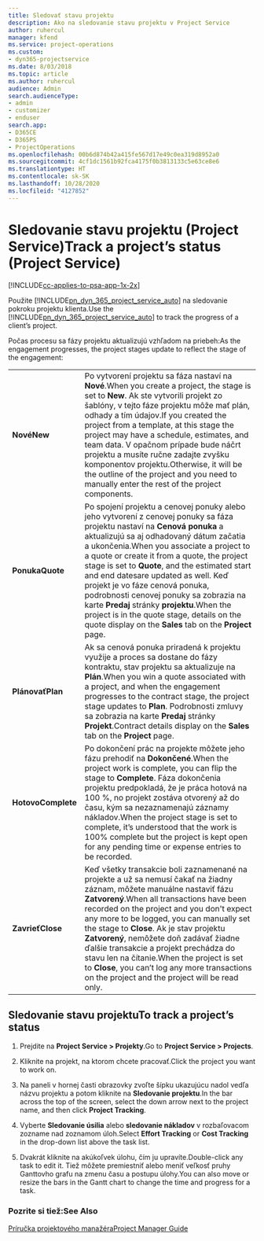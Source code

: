 ```yaml
---
title: Sledovať stavu projektu
description: Ako na sledovanie stavu projektu v Project Service
author: ruhercul
manager: kfend
ms.service: project-operations
ms.custom:
- dyn365-projectservice
ms.date: 8/03/2018
ms.topic: article
ms.author: ruhercul
audience: Admin
search.audienceType:
- admin
- customizer
- enduser
search.app:
- D365CE
- D365PS
- ProjectOperations
ms.openlocfilehash: 00b6d874b42a415fe567d17e49c0ea319d8952a0
ms.sourcegitcommit: 4cf1dc1561b92fca4175f0b3813133c5e63ce8e6
ms.translationtype: HT
ms.contentlocale: sk-SK
ms.lasthandoff: 10/28/2020
ms.locfileid: "4127852"
---
```

# <a name="track-a-projects-status-project-service"></a><span data-ttu-id="d51e0-103">Sledovanie stavu projektu (Project Service)</span><span class="sxs-lookup"><span data-stu-id="d51e0-103">Track a project’s status (Project Service)</span></span>

[!INCLUDE[cc-applies-to-psa-app-1x-2x](../includes/cc-applies-to-psa-app-1x-2x.md)]

<span data-ttu-id="d51e0-104">Použite [!INCLUDE[pn_dyn_365_project_service_auto](../includes/pn-dyn-365-project-service-auto.md)] na sledovanie pokroku projektu klienta.</span><span class="sxs-lookup"><span data-stu-id="d51e0-104">Use the [!INCLUDE[pn_dyn_365_project_service_auto](../includes/pn-dyn-365-project-service-auto.md)] to track the progress of a client’s project.</span></span>  

<span data-ttu-id="d51e0-105">Počas procesu sa fázy projektu aktualizujú vzhľadom na priebeh:</span><span class="sxs-lookup"><span data-stu-id="d51e0-105">As the engagement progresses, the project stages update to reflect the stage of the engagement:</span></span>  


|              |                                                                                                                                                                                                                                                                                                  |
|--------------|--------------------------------------------------------------------------------------------------------------------------------------------------------------------------------------------------------------------------------------------------------------------------------------------------|
|   <span data-ttu-id="d51e0-106">**Nové**</span><span class="sxs-lookup"><span data-stu-id="d51e0-106">**New**</span></span>    | <span data-ttu-id="d51e0-107">Po vytvorení projektu sa fáza nastaví na **Nové**.</span><span class="sxs-lookup"><span data-stu-id="d51e0-107">When you create a project, the stage is set to **New**.</span></span> <span data-ttu-id="d51e0-108">Ak ste vytvorili projekt zo šablóny, v tejto fáze projektu môže mať plán, odhady a tím údajov.</span><span class="sxs-lookup"><span data-stu-id="d51e0-108">If you created the project from a template, at this stage the project may have a schedule, estimates, and team data.</span></span> <span data-ttu-id="d51e0-109">V opačnom prípade bude náčrt projektu a musíte ručne zadajte zvyšku komponentov projektu.</span><span class="sxs-lookup"><span data-stu-id="d51e0-109">Otherwise, it will be the outline of the project and you need to manually enter the rest of the project components.</span></span> |
|  <span data-ttu-id="d51e0-110">**Ponuka**</span><span class="sxs-lookup"><span data-stu-id="d51e0-110">**Quote**</span></span>   |      <span data-ttu-id="d51e0-111">Po spojení projektu a cenovej ponuky alebo jeho vytvorení z cenovej ponuky sa fáza projektu nastaví na **Cenová ponuka** a aktualizujú sa aj odhadovaný dátum začatia a ukončenia.</span><span class="sxs-lookup"><span data-stu-id="d51e0-111">When you associate a project to a quote or create it from a quote, the project stage is set to **Quote**, and the estimated start and end datesare updated as well.</span></span> <span data-ttu-id="d51e0-112">Keď projekt je vo fáze cenová ponuka, podrobnosti cenovej ponuky sa zobrazia na karte **Predaj** stránky **projektu**.</span><span class="sxs-lookup"><span data-stu-id="d51e0-112">When the project is in the quote stage, details on the quote display on the **Sales** tab on the **Project** page.</span></span>      |
|   <span data-ttu-id="d51e0-113">**Plánovať**</span><span class="sxs-lookup"><span data-stu-id="d51e0-113">**Plan**</span></span>   |                                     <span data-ttu-id="d51e0-114">Ak sa cenová ponuka priradená k projektu využije a proces sa dostane do fázy kontraktu, stav projektu sa aktualizuje na **Plán**.</span><span class="sxs-lookup"><span data-stu-id="d51e0-114">When you win a quote associated with a project, and when the engagement progresses to the contract stage, the project stage updates to **Plan**.</span></span> <span data-ttu-id="d51e0-115">Podrobnosti zmluvy sa zobrazia na karte **Predaj** stránky **Projekt**.</span><span class="sxs-lookup"><span data-stu-id="d51e0-115">Contract details display on the **Sales** tab on the **Project** page.</span></span>                                      |
| <span data-ttu-id="d51e0-116">**Hotovo**</span><span class="sxs-lookup"><span data-stu-id="d51e0-116">**Complete**</span></span> |                    <span data-ttu-id="d51e0-117">Po dokončení prác na projekte môžete jeho fázu prehodiť na **Dokončené**.</span><span class="sxs-lookup"><span data-stu-id="d51e0-117">When the project work is complete, you can flip the stage to **Complete**.</span></span> <span data-ttu-id="d51e0-118">Fáza dokončenia projektu predpokladá, že je práca hotová na 100 %, no projekt zostáva otvorený až do času, kým sa nezaznamenajú záznamy nákladov.</span><span class="sxs-lookup"><span data-stu-id="d51e0-118">When the project stage is set to complete, it’s understood that the work is 100% complete but the project is kept open for any pending time or expense entries to be recorded.</span></span>                     |
|  <span data-ttu-id="d51e0-119">**Zavrieť**</span><span class="sxs-lookup"><span data-stu-id="d51e0-119">**Close**</span></span>   |           <span data-ttu-id="d51e0-120">Keď všetky transakcie boli zaznamenané na projekte a už sa nemusí čakať na žiadny záznam, môžete manuálne nastaviť fázu **Zatvorený**.</span><span class="sxs-lookup"><span data-stu-id="d51e0-120">When all transactions have been recorded on the project and you don't expect any more to be logged, you can manually set the stage to **Close**.</span></span> <span data-ttu-id="d51e0-121">Ak je stav projektu **Zatvorený**, nemôžete doň zadávať žiadne ďalšie transakcie a projekt prechádza do stavu len na čítanie.</span><span class="sxs-lookup"><span data-stu-id="d51e0-121">When the project is set to **Close**, you can’t log any more transactions on the project and the project will be read only.</span></span>           |

## <a name="to-track-a-projects-status"></a><span data-ttu-id="d51e0-122">Sledovanie stavu projektu</span><span class="sxs-lookup"><span data-stu-id="d51e0-122">To track a project’s status</span></span>  

1.  <span data-ttu-id="d51e0-123">Prejdite na **Project Service > Projekty**.</span><span class="sxs-lookup"><span data-stu-id="d51e0-123">Go to **Project Service > Projects**.</span></span>  

2.  <span data-ttu-id="d51e0-124">Kliknite na projekt, na ktorom chcete pracovať.</span><span class="sxs-lookup"><span data-stu-id="d51e0-124">Click the project you want to work on.</span></span>  

3.  <span data-ttu-id="d51e0-125">Na paneli v hornej časti obrazovky zvoľte šípku ukazujúcu nadol vedľa názvu projektu a potom kliknite na **Sledovanie projektu**.</span><span class="sxs-lookup"><span data-stu-id="d51e0-125">In the bar across the top of the screen, select the down arrow next to the project name, and then click **Project Tracking**.</span></span>  

4.  <span data-ttu-id="d51e0-126">Vyberte **Sledovanie úsilia** alebo **sledovanie nákladov** v rozbaľovacom zozname nad zoznamom úloh.</span><span class="sxs-lookup"><span data-stu-id="d51e0-126">Select **Effort Tracking** or **Cost Tracking** in the drop-down list above the task list.</span></span>  

5.  <span data-ttu-id="d51e0-127">Dvakrát kliknite na akúkoľvek úlohu, čím ju upravíte.</span><span class="sxs-lookup"><span data-stu-id="d51e0-127">Double-click any task to edit it.</span></span> <span data-ttu-id="d51e0-128">Tiež môžete premiestniť alebo meniť veľkosť pruhy Ganttovho grafu na zmenu času a postupu úlohy.</span><span class="sxs-lookup"><span data-stu-id="d51e0-128">You can also move or resize the bars in the Gantt chart to change the time and progress for a task.</span></span>  

### <a name="see-also"></a><span data-ttu-id="d51e0-129">Pozrite si tiež:</span><span class="sxs-lookup"><span data-stu-id="d51e0-129">See Also</span></span>  
 [<span data-ttu-id="d51e0-130">Príručka projektového manažéra</span><span class="sxs-lookup"><span data-stu-id="d51e0-130">Project Manager Guide</span></span>](../psa/project-manager-guide.md)
